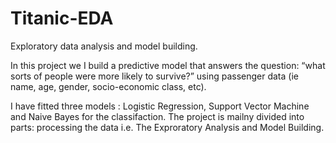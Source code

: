 # Titanic-EDA
 Exploratory data analysis and model building. 

In this project we I build a predictive model that answers the question: “what sorts of people were more likely to survive?” using passenger data (ie name, age, gender, socio-economic class, etc).

I have fitted three models : Logistic Regression, Support Vector Machine and Naive Bayes for the classifaction.
The project is mailny divided into parts: processing the data i.e. The Exproratory Analysis and Model Building.